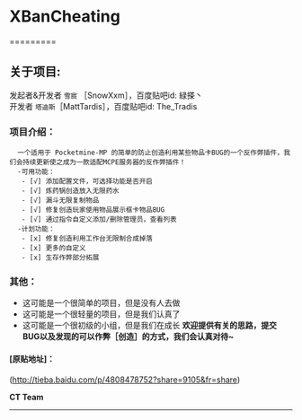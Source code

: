 # XBanCheating  
=========  
## **关于项目**:  
   发起者&开发者 `雪宸`    ［SnowXxm］，百度贴吧id: 緑搽丶  
   开发者 `塔迪斯`［MattTardis］，百度贴吧id: The_Tradis
     
###  **项目介绍**：  
      一个适用于 Pocketmine-MP 的简单的防止创造利用某些物品卡BUG的一个反作弊插件，我们会持续更新使之成为一款适配MCPE服务器的反作弊插件！
      -可用功能：  
       - [√] 添加配置文件，可选择功能是否开启  
       - [√] 炼药锅创造放入无限药水  
       - [√] 漏斗无限复制物品 
       - [√] 修复创造玩家使用物品展示框卡物品BUG  
       - [√] 通过指令自定义添加/删除管理员，查看列表
      -计划功能：  
       - [x] 修复创造利用工作台无限制合成掉落  
       - [x] 更多的自定义  
       - [x] 生存作弊部分拓展  
### **其他**：  
* 这可能是一个很简单的项目，但是没有人去做  
* 这可能是一个很轻量的项目，但是我们认真了  
* 这可能是一个很初级的小组，但是我们在成长
**欢迎提供有关的思路，提交BUG以及发现的可以作弊［创造］的方式，我们会认真对待~**  

#### [原贴地址]：  
(http://tieba.baidu.com/p/4808478752?share=9105&fr=share) 

__CT Team__
__________
